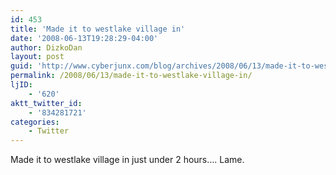 ```yaml
---
id: 453
title: 'Made it to westlake village in'
date: '2008-06-13T19:28:29-04:00'
author: DizkoDan
layout: post
guid: 'http://www.cyberjunx.com/blog/archives/2008/06/13/made-it-to-westlake-village-in/'
permalink: /2008/06/13/made-it-to-westlake-village-in/
ljID:
    - '620'
aktt_twitter_id:
    - '834281721'
categories:
    - Twitter
---
```


Made it to westlake village in just under 2 hours…. Lame.